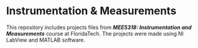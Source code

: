 # Instrumentation & Measurements

This repository includes projects files from <b><i>MEE5318: Instrumentation and Measurements</b></i> course at FloridaTech.
The projects were made using NI LabView and MATLAB software.
